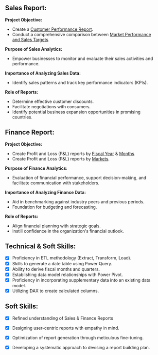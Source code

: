 ## Sales Report:

**Project Objective:** 
- Create a [Customer Performance Report](https://github.com/KirandeepMarala/Excel-Sales_Analysis/blob/main/Customer%20Performance%20Report.pdf).
- Conduct a comprehensive comparison between [Market Performance and Sales Targets](https://github.com/KirandeepMarala/Excel-Sales_Analysis/blob/main/Customer%20Performance%20Report.pdf).

**Purpose of Sales Analytics:** 
- Empower businesses to monitor and evaluate their sales activities and performance.

**Importance of Analyzing Sales Data:** 
- Identify sales patterns and track key performance indicators (KPIs).

**Role of Reports:** 
- Determine effective customer discounts.
- Facilitate negotiations with consumers.
- Identify potential business expansion opportunities in promising countries.

 ## Finance Report:

**Project Objective:** 
- Create Profit and Loss (P&L) reports by [Fiscal Year](https://github.com/KirandeepMarala/Excel-Sales_Analysis/blob/main/P%26L%20Statement%20by%20Fiscal%20Year.pdf) & [Months](https://github.com/KirandeepMarala/Excel-Sales_Analysis/blob/main/P%26L%20Statement%20by%20Months.pdf).
- Create Profit and Loss (P&L) reports by [Markets](https://github.com/KirandeepMarala/Excel-Sales_Analysis/blob/main/P%26L%20Statement%20by%20Markets.pdf).

**Purpose of Finance Analytics:** 
- Evaluation of financial performance, support decision-making, and facilitate communication with stakeholders.

**Importance of Analyzing Finance Data:** 
- Aid in benchmarking against industry peers and previous periods.
- Foundation for budgeting and forecasting.

**Role of Reports:** 
- Align financial planning with strategic goals.
- Instill confidence in the organization's financial outlook.

 ## Technical & Soft Skills:
- [x]	Proficiency in ETL methodology (Extract, Transform, Load).
- [x]	Skills to generate a date table using Power Query.
- [x]	Ability to derive fiscal months and quarters.
- [x]	Establishing data model relationships with Power Pivot.
- [x]	Proficiency in incorporating supplementary data into an existing data model.
- [x]	Utilizing DAX to create calculated columns.

## Soft Skills:
- [x]	Refined understanding of Sales & Finance Reports
- [x]	Designing user-centric reports with empathy in mind.
- [x]	Optimization of report generation through meticulous fine-tuning.
- [x]	Developing a systematic approach to devising a report building plan.

